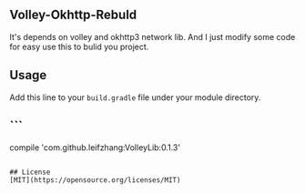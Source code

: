## Volley-Okhttp-Rebuld
It's depends on volley and okhttp3 network lib. And I just modify some code for easy use this to bulid you project.

## Usage
Add this line to your `build.gradle` file under your module directory.
## ```
compile 'com.github.leifzhang:VolleyLib:0.1.3'
```

## License
[MIT](https://opensource.org/licenses/MIT)
